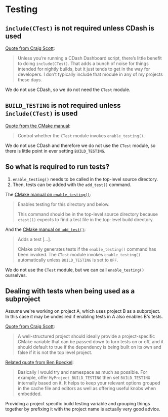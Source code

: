<!--
SPDX-FileCopyrightText: 2025 Thomas Mathys
SPDX-License-Identifier: MIT
-->

# Testing
## `include(CTest)` is not required unless CDash is used
[Quote from Craig Scott](https://discourse.cmake.org/t/project-structure-for-unit-testing-and-coverage/9038/4):

> Unless you’re running a CDash Dashboard script, there’s little benefit to
> doing `include(CTest)`. That adds a bunch of noise for things intended for
> nightly builds, but it just tends to get in the way for developers.
> I don’t typically include that module in any of my projects these days.

We do not use CDash, so we do not need the `CTest` module.

## `BUILD_TESTING` is not required unless `include(CTest)` is used
[Quote from the CMake manual](https://cmake.org/cmake/help/latest/variable/BUILD_TESTING.html):

> Control whether the `CTest` module invokes `enable_testing()`.

We do not use CDash and therefore we do not use the `CTest` module, so there
is little point in ever setting `BUILD_TESTING`.

## So what is required to run tests?
1. `enable_testing()` needs to be called in the top-level source directory.
2. Then, tests can be added with the `add_test()` command.

The [CMake manual on `enable_testing()`](https://cmake.org/cmake/help/latest/command/enable_testing.html):

> Enables testing for this directory and below.
>
> This command should be in the top-level source directory because `ctest(1)`
> expects to find a test file in the top-level build directory.

And the [CMake manual on `add_test()`](https://cmake.org/cmake/help/latest/command/add_test.html):

> Adds a test [...].
>
> CMake only generates tests if the `enable_testing()` command has been invoked.
> The `CTest` module invokes `enable_testing()` automatically unless `BUILD_TESTING`
> is set to `OFF`.

We do not use the `CTest` module, but we can call `enable_testing()` ourselves.

## Dealing with tests when being used as a subproject

Assume we're working on project A, which uses project B as a subproject.
In this case it may be undesired if enabling tests in A also enables B's tests.

[Quote from Craig Scott](https://discourse.cmake.org/t/how-to-use-fetchcontent-correctly-for-building-external-dependencies/3686/2):

> A well-structured project should ideally provide a project-specific CMake
> variable that can be passed down to turn tests on or off, and it should
> default to true if the dependency is being built on its own and false if it
> is not the top level project.

[Related quote from Ben Boeckel](https://discourse.cmake.org/t/fetchcontent-vs-build-testing/4477/4):

> Basically I would try and namespace as much as possible. For example,
> offer `MyProject_BUILD_TESTING` then set `BUILD_TESTING` internally based on it.
> It helps to keep your relevant options grouped in the cache file and editors
> as well as offering useful knobs when embedded.

Providing a project specific build testing variable and grouping things together
by prefixing it with the project name is actually very good advice.
